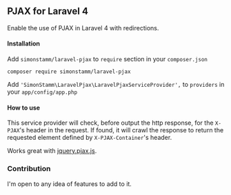## PJAX for Laravel 4

Enable the use of PJAX in Laravel 4 with redirections.

#### Installation

Add `simonstamm/laravel-pjax` to `require` section in your `composer.json`

    composer require simonstamm/laravel-pjax

Add `'SimonStamm\LaravelPjax\LaravelPjaxServiceProvider',` to `providers` in your `app/config/app.php`

#### How to use

This service provider will check, before output the http response, for the `X-PJAX`'s 
header in the request. If found, it will crawl the response to return the requested 
element defined by `X-PJAX-Container`'s header.

Works great with [jquery.pjax.js](https://github.com/defunkt/jquery-pjax).

### Contribution

I'm open to any idea of features to add to it.
